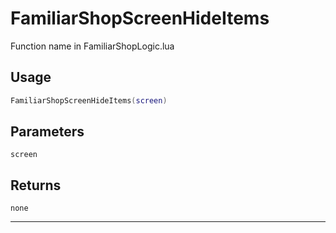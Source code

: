 # FamiliarShopScreenHideItems
Function name in FamiliarShopLogic.lua
## Usage
```lua
FamiliarShopScreenHideItems(screen)
```
## Parameters
`screen`
## Returns
`none`

---
